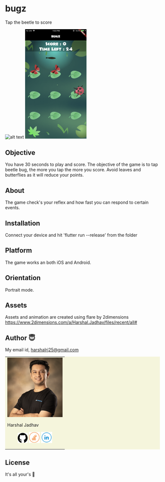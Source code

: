 # bugz

Tap the beetle to score


![alt text](https://github.com/harshalrj25/MasterAssetsRepo/blob/master/bugz.gif "bugz")
<img src="https://github.com/harshalrj25/MasterAssetsRepo/blob/master/bugz1.PNG" width="200">


## Objective

You have 30 seconds to play and score.
The objective of the game is to tap beetle bug, the more you tap the more you score.
Avoid leaves and butterflies as it will reduce your points.


## About

The game check's your reflex and how fast you can respond to certain events.

## Installation

Connect your device and hit  'flutter run --release' from the folder

## Platform

The game works an both iOS and Android.

## Orientation

Portrait mode.

## Assets

Assets and animation are created using flare by 2dimensions
https://www.2dimensions.com/a/Harshal.Jadhav/files/recent/all#


## Author :innocent:

My email id, harshalrj25@gmail.com

<table style="background-color:#F5F5DC">
<tr>
<td>
<img src="https://github.com/harshalrj25/MasterAssetsRepo/blob/master/myAvatar.png" width="180"/>

Harshal Jadhav

<p align="center">
<a href = "https://github.com/harshalrj25"><img src = "https://github.com/harshalrj25/MasterAssetsRepo/blob/master/gitHubLogo.png" width="32" height = "33"/></a>
<a href = "https://stackoverflow.com/users/7882093/harshal-jadhav?tab=profile"><img src = "https://github.com/harshalrj25/MasterAssetsRepo/blob/master/stackoverflow svg icon.svg" width="36" height="36"/></a>
<a href = "https://www.linkedin.com/in/harshal-jadhav-298ba416a/"><img src = "https://github.com/harshalrj25/MasterAssetsRepo/blob/master/linkedInLogo.svg" width="36" height="36"/></a>
</p>
</td>
</tr> 
</table>

## License


It's all your's :gift: 
